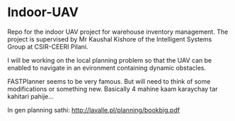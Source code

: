 # Indoor-UAV
Repo for the indoor UAV project for warehouse inventory management. The project is supervised by Mr Kaushal Kishore of the Intelligent Systems Group at CSIR-CEERI Pilani.

I will be working on the local planning problem so that the UAV can be enabled to navigate in an evironment containing dynamic obstacles.

FASTPlanner seems to be very famous. But will need to think of some modifications or something new. Basically 4 mahine kaam karaychay tar kahitari pahije...

In gen planning sathi: http://lavalle.pl/planning/bookbig.pdf
